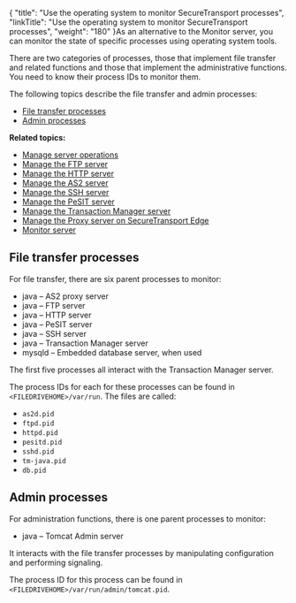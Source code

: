 {
    "title": "Use the operating system to monitor SecureTransport processes",
    "linkTitle": "Use the operating system to monitor SecureTransport processes",
    "weight": "180"
}As an alternative to the Monitor server, you can monitor the state of specific processes using operating system tools.

There are two categories of processes, those that implement file transfer and related functions and those that implement the administrative functions. You need to know their process IDs to monitor them.

The following topics describe the file transfer and admin processes:

-   <a href="#File" class="MCXref xref">File transfer processes</a>
-   <a href="#Admin" class="MCXref xref">Admin processes</a>

**Related topics:**

-   <a href="#" class="MCXref xref">Manage server operations</a>
-   <a href="#" class="MCXref xref">Manage the FTP server</a>
-   <a href="#" class="MCXref xref">Manage the HTTP server</a>
-   <a href="#" class="MCXref xref">Manage the AS2 server</a>
-   <a href="#" class="MCXref xref">Manage the SSH server</a>
-   <a href="#" class="MCXref xref">Manage the PeSIT server</a>
-   <a href="#" class="MCXref xref">Manage the Transaction Manager server</a>
-   <a href="#" class="MCXref xref">Manage the Proxy server on SecureTransport Edge</a>
-   <a href="../t_st_monitorserver" class="MCXref xref">Monitor server</a>

<span id="File"></span>

## File transfer processes

For file transfer, there are six parent processes to monitor:

-   java – AS2 proxy server
-   java – FTP server
-   java – HTTP server
-   java – PeSIT server
-   java – SSH server
-   java – Transaction Manager server
-   mysqld – Embedded database server, when used

The first five processes all interact with the Transaction Manager server.

The process IDs for each for these processes can be found in `<FILEDRIVEHOME>/var/run`. The files are called:

-   `as2d.pid`
-   `ftpd.pid`
-   `httpd.pid`
-   `pesitd.pid`
-   `sshd.pid`
-   `tm-java.pid`
-   `db.pid`

<span id="Admin"></span>

## Admin processes

For administration functions, there is one parent processes to monitor:

-   java – Tomcat Admin server

It interacts with the file transfer processes by manipulating configuration and performing signaling.

The process ID for this process can be found in `<FILEDRIVEHOME>/var/run/admin/tomcat.pid`.
